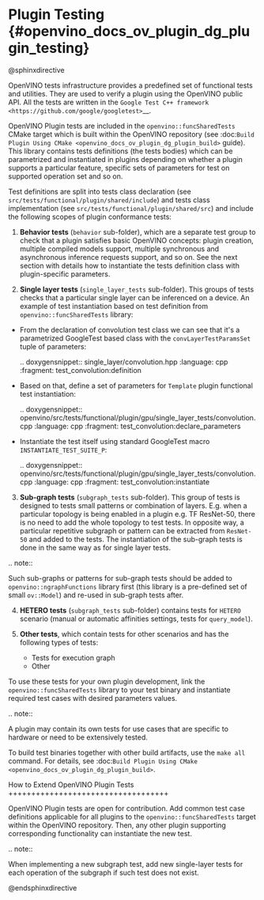 # Plugin Testing {#openvino_docs_ov_plugin_dg_plugin_testing}

@sphinxdirective

OpenVINO tests infrastructure provides a predefined set of functional tests and utilities. They are used to verify a plugin using the OpenVINO public API.
All the tests are written in the `Google Test C++ framework <https://github.com/google/googletest>`__.

OpenVINO Plugin tests are included in the ``openvino::funcSharedTests`` CMake target which is built within the OpenVINO repository
(see :doc:`Build Plugin Using CMake <openvino_docs_ov_plugin_dg_plugin_build>` guide). This library contains tests definitions (the tests bodies) which can be parametrized and instantiated in plugins depending on whether a plugin supports a particular feature, specific sets of parameters for test on supported operation set and so on.

Test definitions are split into tests class declaration (see ``src/tests/functional/plugin/shared/include``) and tests class implementation (see ``src/tests/functional/plugin/shared/src``) and include the following scopes of plugin conformance tests:

1. **Behavior tests** (``behavior`` sub-folder), which are a separate test group to check that a plugin satisfies basic OpenVINO concepts: plugin creation, multiple compiled models support, multiple synchronous and asynchronous inference requests support, and so on. See the next section with details how to instantiate the tests definition class with plugin-specific parameters.

2. **Single layer tests** (``single_layer_tests`` sub-folder). This groups of tests checks that a particular single layer can be inferenced on a device. An example of test instantiation based on test definition from ``openvino::funcSharedTests`` library:

* From the declaration of convolution test class we can see that it's a parametrized GoogleTest based class with the ``convLayerTestParamsSet`` tuple of parameters:
    
   .. doxygensnippet:: single_layer/convolution.hpp
      :language: cpp
      :fragment: test_convolution:definition

* Based on that, define a set of parameters for ``Template`` plugin functional test instantiation:
   
   .. doxygensnippet:: openvino/src/tests/functional/plugin/gpu/single_layer_tests/convolution.cpp
      :language: cpp
      :fragment: test_convolution:declare_parameters

* Instantiate the test itself using standard GoogleTest macro ``INSTANTIATE_TEST_SUITE_P``:

   .. doxygensnippet:: openvino/src/tests/functional/plugin/gpu/single_layer_tests/convolution.cpp
      :language: cpp
      :fragment: test_convolution:instantiate

3. **Sub-graph tests** (``subgraph_tests`` sub-folder). This group of tests is designed to tests small patterns or combination of layers. E.g. when a particular topology is being enabled in a plugin e.g. TF ResNet-50, there is no need to add the whole topology to test tests. In opposite way, a particular repetitive subgraph or pattern can be extracted from ``ResNet-50`` and added to the tests. The instantiation of the sub-graph tests is done in the same way as for single layer tests.

.. note:: 

   Such sub-graphs or patterns for sub-graph tests should be added to ``openvino::ngraphFunctions`` library first (this library is a pre-defined set of small ``ov::Model``) and re-used in sub-graph tests after.

4. **HETERO tests** (``subgraph_tests`` sub-folder) contains tests for ``HETERO`` scenario (manual or automatic affinities settings, tests for ``query_model``).

5. **Other tests**, which contain tests for other scenarios and has the following types of tests:

   * Tests for execution graph
   * Other

To use these tests for your own plugin development, link the ``openvino::funcSharedTests`` library to your test binary and instantiate required test cases with desired parameters values.

.. note::
   
   A plugin may contain its own tests for use cases that are specific to hardware or need to be extensively tested.

To build test binaries together with other build artifacts, use the ``make all`` command. For details, see :doc:`Build Plugin Using CMake <openvino_docs_ov_plugin_dg_plugin_build>`.

How to Extend OpenVINO Plugin Tests
+++++++++++++++++++++++++++++++++++

OpenVINO Plugin tests are open for contribution.
Add common test case definitions applicable for all plugins to the ``openvino::funcSharedTests`` target within the OpenVINO repository. Then, any other plugin supporting corresponding functionality can instantiate the new test.

.. note::
  
   When implementing a new subgraph test, add new single-layer tests for each operation of the subgraph if such test does not exist.

@endsphinxdirective

